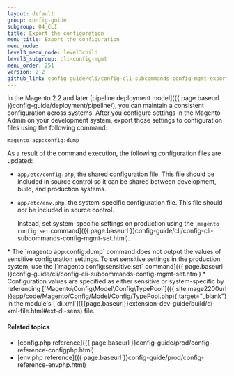 ```yaml
---
layout: default
group: config-guide
subgroup: 04_CLI
title: Export the configuration
menu_title: Export the configuration
menu_node:
level3_menu_node: level3child
level3_subgroup: cli-config-mgmt
menu_order: 251
version: 2.2
github_link: config-guide/cli/config-cli-subcommands-config-mgmt-export.md
---
```


In the Magento 2.2 and later [pipeline deployment model]({{ page.baseurl }}config-guide/deployment/pipeline/), you can maintain a consistent configuration across systems. After you configure settings in the Magento Admin on your development system, export those settings to configuration files using the following command:

    magento app:config:dump

As a result of the command execution, the following configuration files are updated:

*	`app/etc/config.php`, the shared configuration file. This file should be included in source control so it can be shared between development, build, and production systems.
*	`app/etc/env.php`, the system-specific configuration file. This file should _not_ be included in source control.

	Instead, set system-specific settings on production using the [`magento config:set` command]({{ page.baseurl }}config-guide/cli/config-cli-subcommands-config-mgmt-set.html).

<div class="bs-callout bs-callout-warning" id="warning" markdown="1">
*	The `magento app:config:dump` command does not output the values of sensitive configuration settings. To set sensitive settings in the production system, use the [`magento config:sensitive:set` command]({{ page.baseurl }}config-guide/cli/config-cli-subcommands-config-mgmt-set.html)
*	Configuration values are specified as either sensitive or system-specific by referencing [`Magento\Config\Model\Config\TypePool`]({{ site.mage2200url }}app/code/Magento/Config/Model/Config/TypePool.php){:target="_blank"} in the module's [`di.xml`]({{page.baseurl}}extension-dev-guide/build/di-xml-file.html#ext-di-sens) file.
</div>

#### Related topics
*	[config.php reference]({{ page.baseurl }}config-guide/prod/config-reference-configphp.html)
*	[env.php reference]({{ page.baseurl }}config-guide/prod/config-reference-envphp.html)
